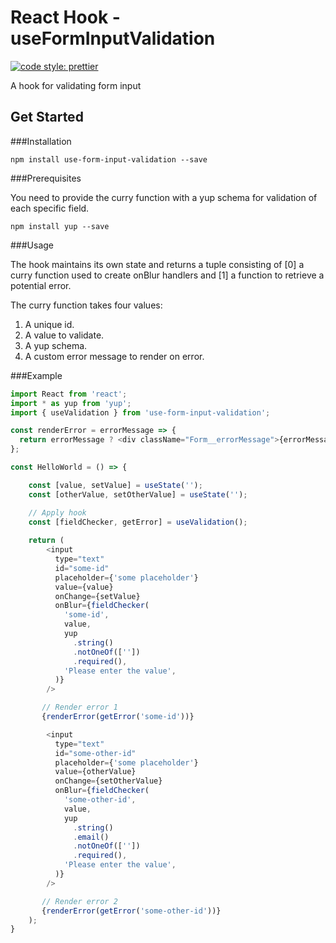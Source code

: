                                                                                                                                                                                                                                
React Hook - useFormInputValidation
==========
[![code style: prettier](https://img.shields.io/badge/code_style-prettier-ff69b4.svg?style=flat-square)](https://github.com/prettier/prettier)

A hook for validating form input

## Get Started

###Installation

```
npm install use-form-input-validation --save
```

###Prerequisites

You need to provide the curry function with a yup schema for validation of each specific field.
```
npm install yup --save
```

###Usage

The hook maintains its own state and returns a tuple consisting of [0] a curry function used to create onBlur handlers
and [1] a function to retrieve a potential error. 

The curry function takes four values:

1. A unique id.
2. A value to validate.
3. A yup schema.
4. A custom error message to render on error.

###Example

``` javascript
import React from 'react';
import * as yup from 'yup';
import { useValidation } from 'use-form-input-validation';

const renderError = errorMessage => {
  return errorMessage ? <div className="Form__errorMessage">{errorMessage}</div> : null;
};

const HelloWorld = () => {

    const [value, setValue] = useState('');
    const [otherValue, setOtherValue] = useState('');

    // Apply hook
    const [fieldChecker, getError] = useValidation();
    
    return (
        <input
          type="text"
          id="some-id"
          placeholder={'some placeholder'}
          value={value}
          onChange={setValue}
          onBlur={fieldChecker(
            'some-id',
            value,
            yup
              .string()
              .notOneOf([''])
              .required(),
            'Please enter the value',
          )}
        />

       // Render error 1
       {renderError(getError('some-id'))}

        <input
          type="text"
          id="some-other-id"
          placeholder={'some placeholder'}
          value={otherValue}
          onChange={setOtherValue}
          onBlur={fieldChecker(
            'some-other-id',
            value,
            yup
              .string()
              .email()
              .notOneOf([''])
              .required(),
            'Please enter the value',
          )}
        />

       // Render error 2
       {renderError(getError('some-other-id'))}
    );
}
```
